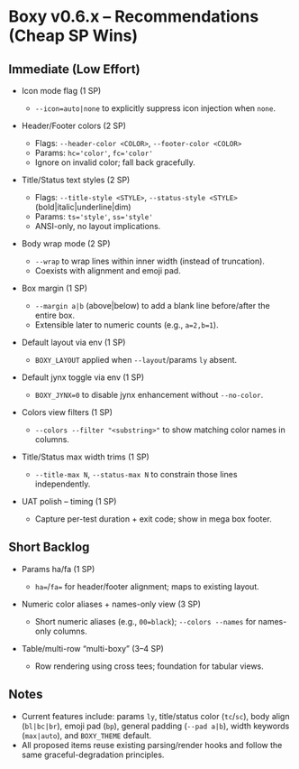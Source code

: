 # Boxy v0.6.x – Recommendations (Cheap SP Wins)

## Immediate (Low Effort)

- Icon mode flag (1 SP)
  - `--icon=auto|none` to explicitly suppress icon injection when `none`.

- Header/Footer colors (2 SP)
  - Flags: `--header-color <COLOR>`, `--footer-color <COLOR>`
  - Params: `hc='color'`, `fc='color'`
  - Ignore on invalid color; fall back gracefully.

- Title/Status text styles (2 SP)
  - Flags: `--title-style <STYLE>`, `--status-style <STYLE>` (bold|italic|underline|dim)
  - Params: `ts='style'`, `ss='style'`
  - ANSI-only, no layout implications.

- Body wrap mode (2 SP)
  - `--wrap` to wrap lines within inner width (instead of truncation).
  - Coexists with alignment and emoji pad.

- Box margin (1 SP)
  - `--margin a|b` (above|below) to add a blank line before/after the entire box.
  - Extensible later to numeric counts (e.g., `a=2,b=1`).

- Default layout via env (1 SP)
  - `BOXY_LAYOUT` applied when `--layout`/params `ly` absent.

- Default jynx toggle via env (1 SP)
  - `BOXY_JYNX=0` to disable jynx enhancement without `--no-color`.

- Colors view filters (1 SP)
  - `--colors --filter "<substring>"` to show matching color names in columns.

- Title/Status max width trims (1 SP)
  - `--title-max N`, `--status-max N` to constrain those lines independently.

- UAT polish – timing (1 SP)
  - Capture per-test duration + exit code; show in mega box footer.

## Short Backlog

- Params ha/fa (1 SP)
  - `ha=`/`fa=` for header/footer alignment; maps to existing layout.

- Numeric color aliases + names-only view (3 SP)
  - Short numeric aliases (e.g., `00=black`); `--colors --names` for names-only columns.

- Table/multi-row “multi-boxy” (3–4 SP)
  - Row rendering using cross tees; foundation for tabular views.

## Notes

- Current features include: params `ly`, title/status color (`tc`/`sc`), body align (`bl|bc|br`), emoji pad (`bp`), general padding (`--pad a|b`), width keywords (`max|auto`), and `BOXY_THEME` default.
- All proposed items reuse existing parsing/render hooks and follow the same graceful-degradation principles.

